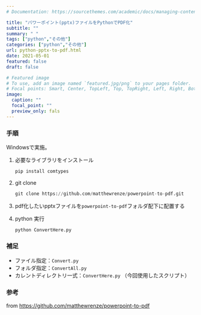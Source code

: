 ```yaml
---
# Documentation: https://sourcethemes.com/academic/docs/managing-content/

title: "パワーポイント(pptx)ファイルをPythonでPDF化"
subtitle: ""
summary: " "
tags: ["python","その他"]
categories: ["python","その他"]
url: python-pptx-to-pdf.html
date: 2021-05-01
featured: false
draft: false

# Featured image
# To use, add an image named `featured.jpg/png` to your pages folder.
# Focal points: Smart, Center, TopLeft, Top, TopRight, Left, Right, BottomLeft, Bottom, BottomRight.
image:
  caption: ""
  focal_point: ""
  preview_only: fals
---
```


### 手順

Windowsで実施。

1. 必要なライブラリをインストール

   ```python
   pip install comtypes
   ```

2. git clone

   ```python
   git clone https://github.com/matthewrenze/powerpoint-to-pdf.git
   ```

3. pdf化したいpptxファイルを`powerpoint-to-pdf`フォルダ配下に配置する

4. python 実行

   ```python
   python ConvertHere.py
   ```

### 補足

- ファイル指定：`Convert.py`
- フォルダ指定：`ConvertAll.py`
- カレントディレクトリ一式：`ConvertHere.py` （今回使用したスクリプト）

### 参考

from https://github.com/matthewrenze/powerpoint-to-pdf